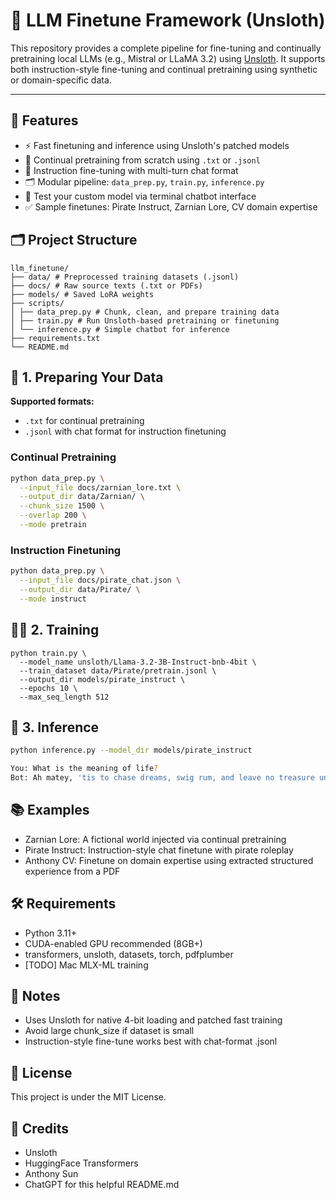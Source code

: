 # 🧠 LLM Finetune Framework (Unsloth)

This repository provides a complete pipeline for fine-tuning and continually pretraining local LLMs (e.g., Mistral or LLaMA 3.2) using [Unsloth](https://github.com/unslothai/unsloth). It supports both instruction-style fine-tuning and continual pretraining using synthetic or domain-specific data.

---

## 🚀 Features

- ⚡️ Fast finetuning and inference using Unsloth's patched models
- 🧾 Continual pretraining from scratch using `.txt` or `.jsonl`
- 🤖 Instruction fine-tuning with multi-turn chat format
- 🗂 Modular pipeline: `data_prep.py`, `train.py`, `inference.py`
- 🧪 Test your custom model via terminal chatbot interface
- ✅ Sample finetunes: Pirate Instruct, Zarnian Lore, CV domain expertise


## 🗂 Project Structure

```
llm_finetune/
├── data/ # Preprocessed training datasets (.jsonl)
├── docs/ # Raw source texts (.txt or PDFs)
├── models/ # Saved LoRA weights
├── scripts/
│ ├── data_prep.py # Chunk, clean, and prepare training data
│ ├── train.py # Run Unsloth-based pretraining or finetuning
│ └── inference.py # Simple chatbot for inference
├── requirements.txt
└── README.md
```

## 📄 1. Preparing Your Data

**Supported formats:**

- `.txt` for continual pretraining
- `.jsonl` with chat format for instruction finetuning

### Continual Pretraining

```bash
python data_prep.py \
  --input_file docs/zarnian_lore.txt \
  --output_dir data/Zarnian/ \
  --chunk_size 1500 \
  --overlap 200 \
  --mode pretrain
```

### Instruction Finetuning

```bash
python data_prep.py \
  --input_file docs/pirate_chat.json \
  --output_dir data/Pirate/ \
  --mode instruct
```

## 🏋️‍♂️ 2. Training

```
python train.py \
  --model_name unsloth/Llama-3.2-3B-Instruct-bnb-4bit \
  --train_dataset data/Pirate/pretrain.jsonl \
  --output_dir models/pirate_instruct \
  --epochs 10 \
  --max_seq_length 512
```

## 💬 3. Inference

```bash
python inference.py --model_dir models/pirate_instruct

You: What is the meaning of life?
Bot: Ah matey, 'tis to chase dreams, swig rum, and leave no treasure unclaimed!
```


## 📚 Examples

- Zarnian Lore: A fictional world injected via continual pretraining
- Pirate Instruct: Instruction-style chat finetune with pirate roleplay
- Anthony CV: Finetune on domain expertise using extracted structured experience from a PDF

## 🛠 Requirements
- Python 3.11+
- CUDA-enabled GPU recommended (8GB+)
- transformers, unsloth, datasets, torch, pdfplumber
- [TODO] Mac MLX-ML training

## 📎 Notes

- Uses Unsloth for native 4-bit loading and patched fast training
- Avoid large chunk_size if dataset is small
- Instruction-style fine-tune works best with chat-format .jsonl

## 📄 License
This project is under the MIT License.

## 🙏 Credits
- Unsloth
- HuggingFace Transformers
- Anthony Sun
- ChatGPT for this helpful README.md